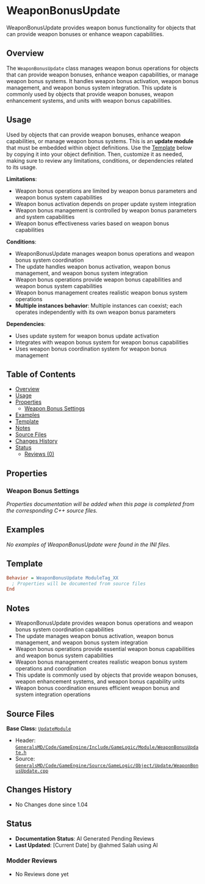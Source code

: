 # WeaponBonusUpdate

WeaponBonusUpdate provides weapon bonus functionality for objects that can provide weapon bonuses or enhance weapon capabilities.

## Overview

The `WeaponBonusUpdate` class manages weapon bonus operations for objects that can provide weapon bonuses, enhance weapon capabilities, or manage weapon bonus systems. It handles weapon bonus activation, weapon bonus management, and weapon bonus system integration. This update is commonly used by objects that provide weapon bonuses, weapon enhancement systems, and units with weapon bonus capabilities.

## Usage

Used by objects that can provide weapon bonuses, enhance weapon capabilities, or manage weapon bonus systems. This is an **update module** that must be embedded within object definitions. Use the [Template](#template) below by copying it into your object definition. Then, customize it as needed, making sure to review any limitations, conditions, or dependencies related to its usage.

**Limitations**:
- Weapon bonus operations are limited by weapon bonus parameters and weapon bonus system capabilities
- Weapon bonus activation depends on proper update system integration
- Weapon bonus management is controlled by weapon bonus parameters and system capabilities
- Weapon bonus effectiveness varies based on weapon bonus capabilities

**Conditions**:
- WeaponBonusUpdate manages weapon bonus operations and weapon bonus system coordination
- The update handles weapon bonus activation, weapon bonus management, and weapon bonus system integration
- Weapon bonus operations provide weapon bonus capabilities and weapon bonus system capabilities
- Weapon bonus management creates realistic weapon bonus system operations
- **Multiple instances behavior**: Multiple instances can coexist; each operates independently with its own weapon bonus parameters

**Dependencies**:
- Uses update system for weapon bonus update activation
- Integrates with weapon bonus system for weapon bonus capabilities
- Uses weapon bonus coordination system for weapon bonus management

## Table of Contents

- [Overview](#overview)
- [Usage](#usage)
- [Properties](#properties)
  - [Weapon Bonus Settings](#weapon-bonus-settings)
- [Examples](#examples)
- [Template](#template)
- [Notes](#notes)
- [Source Files](#source-files)
- [Changes History](#changes-history)
- [Status](#status)
  - [Reviews (0)](#modder-reviews)

## Properties

### Weapon Bonus Settings

*Properties documentation will be added when this page is completed from the corresponding C++ source files.*

## Examples

*No examples of WeaponBonusUpdate were found in the INI files.*

## Template

```ini
Behavior = WeaponBonusUpdate ModuleTag_XX
  ; Properties will be documented from source files
End
```

## Notes

- WeaponBonusUpdate provides weapon bonus operations and weapon bonus system coordination capabilities
- The update manages weapon bonus activation, weapon bonus management, and weapon bonus system integration
- Weapon bonus operations provide essential weapon bonus capabilities and weapon bonus system capabilities
- Weapon bonus management creates realistic weapon bonus system operations and coordination
- This update is commonly used by objects that provide weapon bonuses, weapon enhancement systems, and weapon bonus capability units
- Weapon bonus coordination ensures efficient weapon bonus and system integration operations

## Source Files

**Base Class:** [`UpdateModule`](../../GeneralsMD/Code/GameEngine/Include/GameLogic/Module/UpdateModule.h)

- Header: [`GeneralsMD/Code/GameEngine/Include/GameLogic/Module/WeaponBonusUpdate.h`](../../GeneralsMD/Code/GameEngine/Include/GameLogic/Module/WeaponBonusUpdate.h)
- Source: [`GeneralsMD/Code/GameEngine/Source/GameLogic/Object/Update/WeaponBonusUpdate.cpp`](../../GeneralsMD/Code/GameEngine/Source/GameLogic/Object/Update/WeaponBonusUpdate.cpp)

## Changes History

- No Changes done since 1.04

## Status

- **Documentation Status**: AI Generated Pending Reviews 
- **Last Updated**: [Current Date] by @ahmed Salah using AI

### Modder Reviews 
- No Reviews done yet